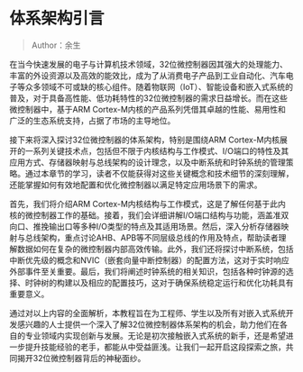 # 体系架构引言

> Author：余生

在当今快速发展的电子与计算机技术领域，32位微控制器因其强大的处理能力、丰富的外设资源以及高效的能效比，成为了从消费电子产品到工业自动化、汽车电子等众多领域不可或缺的核心组件。随着物联网（IoT）、智能设备和嵌入式系统的普及，对于具备高性能、低功耗特性的32位微控制器的需求日益增长。而在这些微控制器中，基于ARM Cortex-M内核的产品系列凭借其卓越的性能、易用性和广泛的生态系统支持，占据了市场的主导地位。

接下来将深入探讨32位微控制器的体系架构，特别是围绕ARM Cortex-M内核展开的一系列关键技术点，包括但不限于内核结构与工作模式、I/O端口的特性及其应用方式、存储器映射与总线架构的设计理念，以及中断系统和时钟系统的管理策略。通过本章节的学习，读者不仅能获得对这些关键概念和技术细节的深刻理解，还能掌握如何有效地配置和优化微控制器以满足特定应用场景下的需求。

首先，我们将介绍ARM Cortex-M内核结构与工作模式，这是了解任何基于此内核的微控制器工作的基础。接着，我们会详细讲解I/O端口结构与功能，涵盖准双向口、推挽输出口等多种I/O类型的特点及其适用场景。然后，深入分析存储器映射与总线架构，重点讨论AHB、APB等不同层级总线的作用及特点，帮助读者理解数据如何在复杂的微控制器内部高效传输。此外，我们还将探讨中断系统，包括中断优先级的概念和NVIC（嵌套向量中断控制器）的配置方法，这对于实时响应外部事件至关重要。最后，我们将阐述时钟系统的相关知识，包括各种时钟源的选择、时钟树的构建以及相应的配置技巧，这对于确保系统稳定运行和优化功耗具有重要意义。

通过对以上内容的全面解析，本教程旨在为工程师、学生以及所有对嵌入式系统开发感兴趣的人士提供一个深入了解32位微控制器体系架构的机会，助力他们在各自的专业领域内实现创新与发展。无论是初次接触嵌入式系统的新手，还是希望进一步提升技能经验的老手，都能从中受益匪浅。让我们一起开启这段探索之旅，共同揭开32位微控制器背后的神秘面纱。